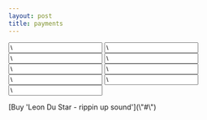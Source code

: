 ```yaml
---
layout: post
title: payments
---
```


<form action="\"https://www.sandbox.paypal.com/cgi-bin/webscr\"" id="\"leon-du-star---rippin-up-sound\"" method="\"post\"" style="\"\"">
<input name="\"custom\"" type="\"hidden\"" value="\"3\"">
</input>
<input name="\"cmd\"" type="\"hidden\"" value="\"_xclick\"">
</input>
<input du="" name="\"item_name\"" rippin="" sound="" star="" type="\"hidden\"" up="" value="\"Leon">
</input>
<input name="\"business\"" type="\"hidden\"" value="\"paypal@leondustar.nl\"">
</input>
<input name="\"notify_url\"" type="\"hidden\"" value="\"/paypal\"">
</input>
<input name="\"return\"" type="\"hidden\"" value="\"/payment-succes\"">
</input>
<input name="\"cancel_return\"" type="\"hidden\"" value="\"/payment-cancel\"">
</input>
<input name="\"mc_currency\"" type="\"hidden\"" value="\"USD\"">
</input>
<input name="\"amount\"" type="\"hidden\"" value="\"2.50\"">
</input>
</form>[Buy 'Leon Du Star - rippin up sound'](\"#\")